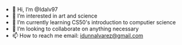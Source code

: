 - 👋 Hi, I’m @Idalv97
- 👀 I’m interested in art and science
- 🌱 I’m currently learning CS50's introduction to computier science
- 💞️ I’m looking to collaborate on anything necessary
- 📫 How to reach me email: idunnalvarez@gmail.com

<!---
Idalv97/Idalv97 is a ✨ special ✨ repository because its `README.md` (this file) appears on your GitHub profile.
You can click the Preview link to take a look at your changes.
--->
